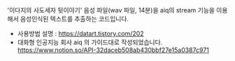 '이다지의 사도세자 뒷이야기' 음성 파일(wav 파일, 14분)을 aiq의 stream 기능을 이용해서 음성인식된 텍스트를 추출하는 코드입니다.
* 사용방법 설명 : https://datart.tistory.com/202
* 대화형 인공지능 회사 aiq 의 가이드대로 작성되었습니다. https://www.notion.so/API-32daceb508ab430bbf27e15a0387c971

